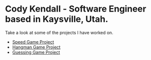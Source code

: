 # Cody Kendall - Software Engineer based in Kaysville, Utah.


Take a look at some of the projects I have worked on.
- [Speed Game Project](SpeedProject.md)
- [Hangman Game Project](HangmanGameProject.md)
- [Guessing Game Project](GuessingGameProject.md)


